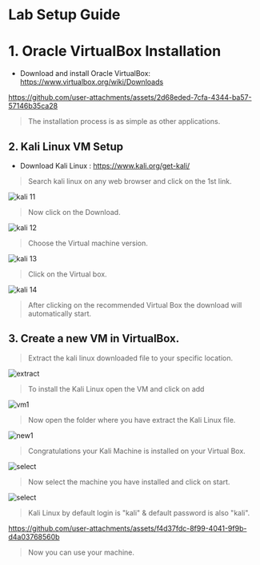 # Lab Setup Guide

# 1. Oracle VirtualBox Installation
- Download and install Oracle VirtualBox: https://www.virtualbox.org/wiki/Downloads


https://github.com/user-attachments/assets/2d68eded-7cfa-4344-ba57-57146b35ca28

> The installation process is as simple as other applications. 


## 2. Kali Linux VM Setup

- Download Kali Linux : https://www.kali.org/get-kali/
  

> Search kali linux on any web browser and click on the 1st link.

![kali 11](https://github.com/user-attachments/assets/4665c0bf-d39d-41b1-ad3e-d396ce0d90d9)


> Now click on the Download.

![kali 12](https://github.com/user-attachments/assets/c23d58bc-fef2-4c11-b2e4-1ad8a3b75af9)


> Choose the Virtual machine version.

![kali 13](https://github.com/user-attachments/assets/eec4a3f9-7e48-4219-a376-f7d6252c2f17)


> Click on the Virtual box.

![kali 14](https://github.com/user-attachments/assets/11c69ed9-29c5-48fa-91fd-cd82a0f19117)


>After clicking on the recommended Virtual Box the download will automatically start.


## 3. Create a new VM in VirtualBox.

> Extract the kali linux downloaded file to your specific location.

![extract](https://github.com/user-attachments/assets/20aa16ad-f6b2-4b98-aea7-18f159e04913)


> To install the Kali Linux open the VM and click on add

![vm1](https://github.com/user-attachments/assets/facf6250-acfb-4c71-ae41-ee02a5857b93)


> Now open the folder where you have extract the Kali Linux file.

![new1](https://github.com/user-attachments/assets/5c3bd7fd-b2f1-41c8-bdae-8649f3c1851b)


> Congratulations your Kali Machine is installed on your Virtual Box.

![select ](https://github.com/user-attachments/assets/93f9fa2c-f91d-43aa-85c5-836b8d972d5d)


> Now select the machine you have installed and click on start.

![select ](https://github.com/user-attachments/assets/2a52f0e3-39aa-46af-baa7-bf20a6827a42)


> Kali Linux by default login is "kali" & default password is also "kali".


https://github.com/user-attachments/assets/f4d37fdc-8f99-4041-9f9b-d4a03768560b

> Now you can use your machine.

